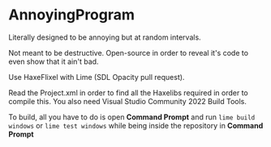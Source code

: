 # AnnoyingProgram
Literally designed to be annoying but at random intervals.

Not meant to be destructive. Open-source in order to reveal it's code to even show that it ain't bad.

Use HaxeFlixel with Lime (SDL Opacity pull request).

Read the Project.xml in order to find all the Haxelibs required in order to compile this.
You also need Visual Studio Community 2022 Build Tools.

To build, all you have to do is open **Command Prompt**
and run ``lime build windows`` or ``lime test windows``
while being inside the repository in **Command Prompt**
